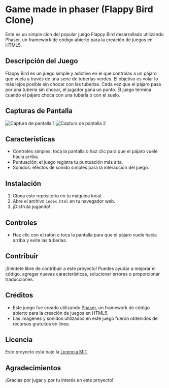 # Game made in phaser (Flappy Bird Clone)

Este es un simple clon del popular juego Flappy Bird desarrollado utilizando Phaser, un framework de código abierto para la creación de juegos en HTML5.

## Descripción del Juego

Flappy Bird es un juego simple y adictivo en el que controlas a un pájaro que vuela a través de una serie de tuberías verdes. El objetivo es volar lo más lejos posible sin chocar con las tuberías. Cada vez que el pájaro pasa por una tubería sin chocar, el jugador gana un punto. El juego termina cuando el pájaro choca con una tubería o con el suelo.

## Capturas de Pantalla

![Captura de pantalla 1]((https://imgur.com/a/t3rThyx))
![Captura de pantalla 2](screenshot2.png)

## Características

- Controles simples: toca la pantalla o haz clic para que el pájaro vuele hacia arriba.
- Puntuación: el juego registra tu puntuación más alta.
- Sonidos: efectos de sonido simples para la interacción del juego.

## Instalación

1. Clona este repositorio en tu máquina local.
2. Abre el archivo `index.html` en tu navegador web.
3. ¡Disfruta jugando!

## Controles

- Haz clic con el ratón o toca la pantalla para que el pájaro vuele hacia arriba y evite las tuberías.

## Contribuir

¡Siéntete libre de contribuir a este proyecto! Puedes ayudar a mejorar el código, agregar nuevas características, solucionar errores o proporcionar traducciones.

## Créditos

- Este juego fue creado utilizando [Phaser](https://phaser.io/), un framework de código abierto para la creación de juegos en HTML5.
- Las imágenes y sonidos utilizados en este juego fueron obtenidos de recursos gratuitos en línea.

## Licencia

Este proyecto está bajo la [Licencia MIT](LICENSE).

## Agradecimientos

¡Gracias por jugar y por tu interés en este proyecto!
